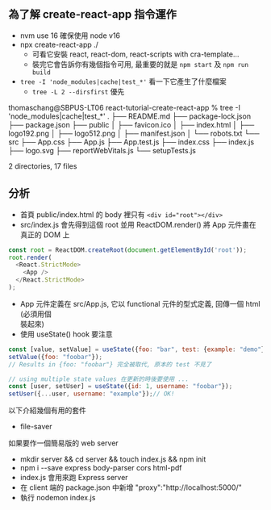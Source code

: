 ## 為了解 create-react-app 指令運作
- nvm use 16 確保使用 node v16
- npx create-react-app ./
  - 可看它安裝 react, react-dom, react-scripts with cra-template...
  - 裝完它會告訴你有幾個指令可用, 最重要的就是 `npm start` 及 `npm run build`
- `tree -I 'node_modules|cache|test_*'` 看一下它產生了什麼檔案
  - `tree -L 2 --dirsfirst` 優先

thomaschang@SBPUS-LT06 react-tutorial-create-react-app % tree -I 'node_modules|cache|test_*'
.
├── README.md
├── package-lock.json
├── package.json
├── public
│   ├── favicon.ico
│   ├── index.html
│   ├── logo192.png
│   ├── logo512.png
│   ├── manifest.json
│   └── robots.txt
└── src
    ├── App.css
    ├── App.js
    ├── App.test.js
    ├── index.css
    ├── index.js
    ├── logo.svg
    ├── reportWebVitals.js
    └── setupTests.js

2 directories, 17 files

## 分析
- 首頁 public/index.html 的 body 裡只有 `<div id="root"></div>`
- src/index.js 會先得到這個 root 並用 ReactDOM.render() 將 App 元件畫在真正的 DOM 上

```js
const root = ReactDOM.createRoot(document.getElementById('root'));
root.render(
  <React.StrictMode>
    <App />
  </React.StrictMode>
);
```
- App 元件定義在 src/App.js, 它以 functional 元件的型式定義, 回傳一個 html (必須用個 <div> 裝起來)
- 使用 useState() hook 要注意
```js
const [value, setValue] = useState({foo: "bar", test: {example: "demo"}});
setValue({foo: "foobar"});
// Results in {foo: "foobar"} 完全被取代, 原本的 test 不見了

// using multiple state values 在更新的時後要使用 ...
const [user, setUser] = useState({id: 1, username: "foobar"});
setUser({...user, username: "example"});// OK!
```

以下介紹幾個有用的套件
- file-saver

如果要作一個簡易版的 web server
- mkdir server && cd server && touch index.js && npm init
- npm i --save express body-parser cors html-pdf
- index.js 會用來跑 Express server
- 在 client 端的 package.json 中新增 "proxy":"http://localhost:5000/"
- 執行 nodemon index.js
